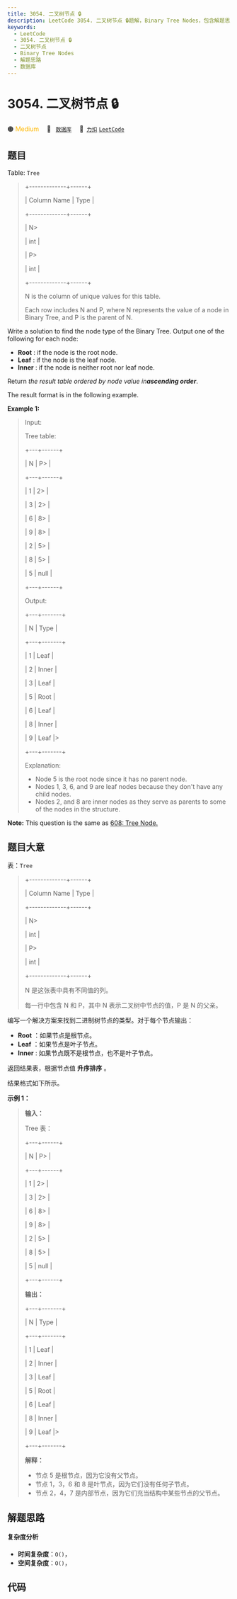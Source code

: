 ```yaml
---
title: 3054. 二叉树节点 🔒
description: LeetCode 3054. 二叉树节点 🔒题解，Binary Tree Nodes，包含解题思路、复杂度分析以及完整的 JavaScript 代码实现。
keywords:
  - LeetCode
  - 3054. 二叉树节点 🔒
  - 二叉树节点
  - Binary Tree Nodes
  - 解题思路
  - 数据库
---
```


# 3054. 二叉树节点 🔒

🟠 <font color=#ffb800>Medium</font>&emsp; 🔖&ensp; [`数据库`](/tag/database.md)&emsp; 🔗&ensp;[`力扣`](https://leetcode.cn/problems/binary-tree-nodes) [`LeetCode`](https://leetcode.com/problems/binary-tree-nodes)

## 题目

Table: `Tree`

> 
> 
> 
> 
> 
> +-------------+------+ 
> 
> | Column Name | Type | 
> 
> +-------------+------+ 
> 
> | N> 
> > 
>    | int  | 
> 
> | P> 
> > 
>    | int  |
> 
> +-------------+------+
> 
> N is the column of unique values for this table.
> 
> Each row includes N and P, where N represents the value of a node in Binary Tree, and P is the parent of N.
> 
> 

Write a solution to find the node type of the Binary Tree. Output one of the
following for each node:

  * **Root** : if the node is the root node.
  * **Leaf** : if the node is the leaf node.
  * **Inner** : if the node is neither root nor leaf node.

Return _the result table ordered by node value in**ascending order**_.

The result format is in the following example.



**Example 1:**

> Input: 
> 
> Tree table:
> 
> +---+------+
> 
> | N | P> 
> | 
> 
> +---+------+
> 
> | 1 | 2> 
> |
> 
> | 3 | 2> 
> | 
> 
> | 6 | 8> 
> | 
> 
> | 9 | 8> 
> | 
> 
> | 2 | 5> 
> | 
> 
> | 8 | 5> 
> | 
> 
> | 5 | null | 
> 
> +---+------+
> 
> Output: 
> 
> +---+-------+
> 
> | N | Type  | 
> 
> +---+-------+
> 
> | 1 | Leaf  | 
> 
> | 2 | Inner |
> 
> | 3 | Leaf  |
> 
> | 5 | Root  |
> 
> | 6 | Leaf  |
> 
> | 8 | Inner |
> 
> | 9 | Leaf  |> 
> 
> 
> +---+-------+
> 
> Explanation: 
> - Node 5 is the root node since it has no parent node.
> - Nodes 1, 3, 6, and 9 are leaf nodes because they don't have any child nodes.
> - Nodes 2, and 8 are inner nodes as they serve as parents to some of the nodes in the structure.
> 
> 



**Note:** This question is the same as [ 608: Tree
Node.](https://leetcode.com/problems/tree-node/description/)


## 题目大意

表：`Tree`

> 
> 
> 
> 
> 
> +-------------+------+ 
> 
> | Column Name | Type | 
> 
> +-------------+------+ 
> 
> | N> 
> > 
>    | int  | 
> 
> | P> 
> > 
>    | int  |
> 
> +-------------+------+
> 
> N 是这张表中具有不同值的列。
> 
> 每一行中包含 N 和 P，其中 N 表示二叉树中节点的值，P 是 N 的父亲。
> 
> 

编写一个解决方案来找到二进制树节点的类型。对于每个节点输出：

  * **Root** ：如果节点是根节点。
  * **Leaf** ：如果节点是叶子节点。
  * **Inner** : 如果节点既不是根节点，也不是叶子节点。

返回结果表，根据节点值 **升序排序** 。

结果格式如下所示。



**示例 1：**

> 
> 
> 
> 
> 
> **输入：**
> 
> Tree 表：
> 
> +---+------+
> 
> | N | P> 
> | 
> 
> +---+------+
> 
> | 1 | 2> 
> |
> 
> | 3 | 2> 
> | 
> 
> | 6 | 8> 
> | 
> 
> | 9 | 8> 
> | 
> 
> | 2 | 5> 
> | 
> 
> | 8 | 5> 
> | 
> 
> | 5 | null | 
> 
> +---+------+
> 
> **输出：**
> 
> +---+-------+
> 
> | N | Type  | 
> 
> +---+-------+
> 
> | 1 | Leaf  | 
> 
> | 2 | Inner |
> 
> | 3 | Leaf  |
> 
> | 5 | Root  |
> 
> | 6 | Leaf  |
> 
> | 8 | Inner |
> 
> | 9 | Leaf  |> 
> 
> 
> +---+-------+
> 
> **解释：**
> - 节点 5 是根节点，因为它没有父节点。
> - 节点 1，3，6 和 8 是叶节点，因为它们没有任何子节点。
> - 节点 2，4，7 是内部节点，因为它们充当结构中某些节点的父节点。
> 
> 


## 解题思路

#### 复杂度分析

- **时间复杂度**：`O()`，
- **空间复杂度**：`O()`，

## 代码

```javascript

```